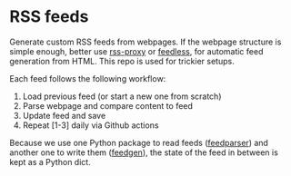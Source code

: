 # RSS feeds

<!--
[!] Use:
```
git config --local credential.helper ""
git config --local user.name ""
git config --local user.email ""
```
to avoid pushing with your main account and remove your personal information from commits
-->

Generate custom RSS feeds from webpages. If the webpage structure is simple enough, better use [rss-proxy](https://github.com/damoeb/rss-proxy) or [feedless](https://github.com/damoeb/feedless), for automatic feed generation from HTML. This repo is used for trickier setups.

Each feed follows the following workflow:
1. Load previous feed (or start a new one from scratch)
2. Parse webpage and compare content to feed
3. Update feed and save
4. Repeat [1-3] daily via Github actions

Because we use one Python package to read feeds ([feedparser](https://github.com/kurtmckee/feedparser)) and another one to write them ([feedgen](https://github.com/lkiesow/python-feedgen)), the state of the feed in between is kept as a Python dict.
